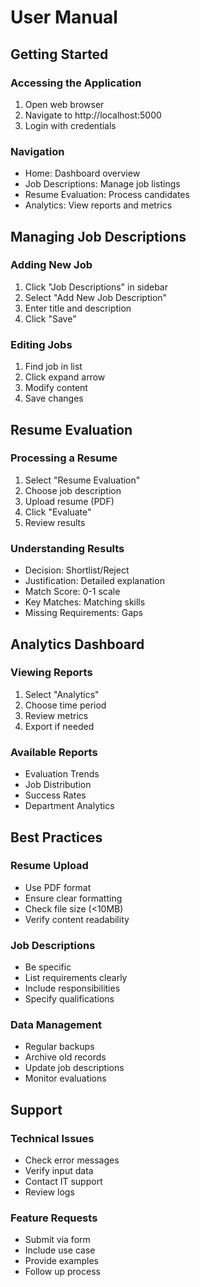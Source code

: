 # User Manual

## Getting Started

### Accessing the Application
1. Open web browser
2. Navigate to http://localhost:5000
3. Login with credentials

### Navigation
- Home: Dashboard overview
- Job Descriptions: Manage job listings
- Resume Evaluation: Process candidates
- Analytics: View reports and metrics

## Managing Job Descriptions

### Adding New Job
1. Click "Job Descriptions" in sidebar
2. Select "Add New Job Description"
3. Enter title and description
4. Click "Save"

### Editing Jobs
1. Find job in list
2. Click expand arrow
3. Modify content
4. Save changes

## Resume Evaluation

### Processing a Resume
1. Select "Resume Evaluation"
2. Choose job description
3. Upload resume (PDF)
4. Click "Evaluate"
5. Review results

### Understanding Results
- Decision: Shortlist/Reject
- Justification: Detailed explanation
- Match Score: 0-1 scale
- Key Matches: Matching skills
- Missing Requirements: Gaps

## Analytics Dashboard

### Viewing Reports
1. Select "Analytics"
2. Choose time period
3. Review metrics
4. Export if needed

### Available Reports
- Evaluation Trends
- Job Distribution
- Success Rates
- Department Analytics

## Best Practices

### Resume Upload
- Use PDF format
- Ensure clear formatting
- Check file size (<10MB)
- Verify content readability

### Job Descriptions
- Be specific
- List requirements clearly
- Include responsibilities
- Specify qualifications

### Data Management
- Regular backups
- Archive old records
- Update job descriptions
- Monitor evaluations

## Support

### Technical Issues
- Check error messages
- Verify input data
- Contact IT support
- Review logs

### Feature Requests
- Submit via form
- Include use case
- Provide examples
- Follow up process

